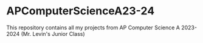 # APComputerScienceA23-24
This repository contains all my projects from AP Computer Science A 2023-2024 (Mr. Levin's Junior Class)
